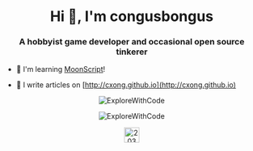 <h1 align="center">Hi 👋, I'm congusbongus</h1>
<h3 align="center">A hobbyist game developer and occasional open source tinkerer</h3>

- 🌙 I'm learning [MoonScript](https://moonscript.org/)!

- 📝 I write articles on [http://cxong.github.io](http://cxong.github.io)

<p align="center"> <a ref="https://github.com/anuraghazra/github-readme-stats" target=_blank><img src=https://github-readme-stats.vercel.app/api/top-langs/?username=cxong&layout=compact&theme=dark alt=ExploreWithCode /></a> </p>
<p align="center"> <img src=https://github-readme-stats.vercel.app/api?username=cxong&show_icons=true&theme=dark alt=ExploreWithCode /> </p>
<p align="center">
<a href="https://stackoverflow.com/users/2038264" target="blank"><img align="center" src="https://cdn.jsdelivr.net/npm/simple-icons@3.0.1/icons/stackoverflow.svg" alt="2038264" height="30" width="30" /></a>
</p>
